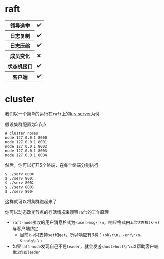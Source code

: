 raft
===
<table>
<tbody>
<tr>
  <th>领导选举</th>
  <td>✔️</td>
</tr>
<tr>
  <th>日志复制</th>
  <td>✔️</td>
</tr>
<tr>
  <th>日志压缩</th>
  <td>✔️</td>
</tr>
<tr>
  <th>成员变化</th>
  <td>❌</td>
</tr>
<tr>
  <th>状态机接口</th>
  <td>✔️</td>
</tr>
<tr>
  <th>客户端</th>
  <td>✔️</td>
</tr>
</tbody>
</table>

cluster
===
我们以一个简单的运行在`raft`上的[k-v server](https://github.com/yaomer/raft/tree/master/examples/kv)为例

假设集群配置为5节点
```
# cluster nodes
node 127.0.0.1 8000
node 127.0.0.1 8001
node 127.0.0.1 8002
node 127.0.0.1 8003
node 127.0.0.1 8004
```
然后，你可以打开5个终端，在每个终端分别执行
```
$ ./serv 8000
$ ./serv 8001
$ ./serv 8002
$ ./serv 8003
$ ./serv 8004
```
这样就可以将集群跑起来了

你可以动态改变节点的存活情况来观察`raft`的工作原理

+ `raft-node`接收的用户消息格式为`<user>msg\r\n`，响应格式由`上层状态机(k-v)`与客户端约定
    + 目前`k-v`只支持`set`和`get`，所以响应有3种：`+ok\r\n`，`-err\r\n`，`$reply\r\n`
+ 如果`raft-node`发现自己不是`leader`，就会发送`<host>host\r\n`以帮助客户端`重定向到leader`
